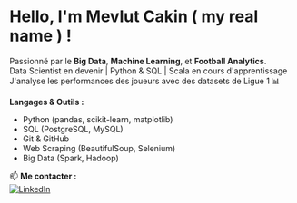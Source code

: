 #  Hello, I'm Mevlut Cakin ( my real name ) !

Passionné par le **Big Data**, **Machine Learning**, et **Football Analytics**.  
 Data Scientist en devenir | Python & SQL | Scala en cours d'apprentissage  
 J'analyse les performances des joueurs avec des datasets de Ligue 1 📊  

 **Langages & Outils :**  
-  Python (pandas, scikit-learn, matplotlib)  
-  SQL (PostgreSQL, MySQL)  
-  Git & GitHub  
-  Web Scraping (BeautifulSoup, Selenium)  
-  Big Data (Spark, Hadoop)  

📫 **Me contacter :**  
[![LinkedIn]([https://img.shields.io/badge/LinkedIn-%230077B5.svg?style=for-the-badge&logo=linkedin&logoColor=white)](https://linkedin.com/in/tonprofil](https://www.linkedin.com/in/mevl%C3%BCt-cakin-87b8b619b?lipi=urn%3Ali%3Apage%3Ad_flagship3_profile_view_base_contact_details%3B7PpJFppwRuWerIKa6IfyNQ%3D%3D))
